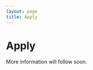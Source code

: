 ```yaml
---
layout: page
title: Apply
---
```


# Apply

More information will follow soon.

<!---
To apply for the Mathematics in Ljubljana 2025 summer school, simply  **fill out the [Application Form](https://forms.gle/L1y67VVKF1TDounC8) before the deadline of April 13th, 2025**. We require the following documents as part of your application:

- A *Transcript of records*, i.e. an official document issued by your educational institution that records and summarizes your academic achievements during your studies. It should include courses that you have finished, grades you have received, and credits that you have earned.
- Your *CV*, highlighting your academic achievements, relevant coursework, and any research or work experience you may have.
- A *letter of recommendation* from a professor at your local university or institution. The letter should be uploaded via the [Letter of Recommendation form](https://forms.gle/au3d3vZKaGaJtmzM9).

If you run into any issues or have questions about the application, don't hesitate to reach out to us at [mathematicsinljubljana@fmf.uni-lj.si](mailto:mathematicsinljubljana@fmf.uni-lj.si).
-->
